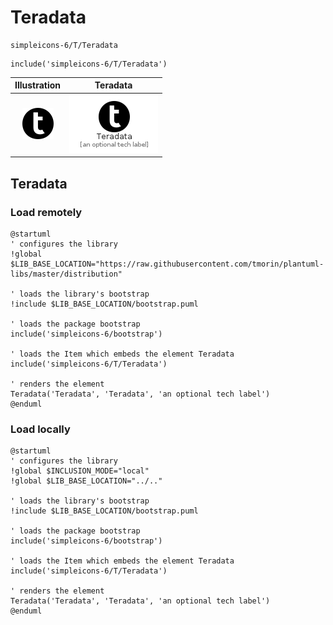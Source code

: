 # Teradata


```text
simpleicons-6/T/Teradata
```

```text
include('simpleicons-6/T/Teradata')
```



| Illustration | Teradata |
| :---: | :---: |
| ![illustration for Illustration](../../simpleicons-6/T/Teradata.png) | ![illustration for Teradata](../../simpleicons-6/T/Teradata.Local.png) |




## Teradata

### Load remotely
```plantuml
@startuml
' configures the library
!global $LIB_BASE_LOCATION="https://raw.githubusercontent.com/tmorin/plantuml-libs/master/distribution"

' loads the library's bootstrap
!include $LIB_BASE_LOCATION/bootstrap.puml

' loads the package bootstrap
include('simpleicons-6/bootstrap')

' loads the Item which embeds the element Teradata
include('simpleicons-6/T/Teradata')

' renders the element
Teradata('Teradata', 'Teradata', 'an optional tech label')
@enduml
```

### Load locally
```plantuml
@startuml
' configures the library
!global $INCLUSION_MODE="local"
!global $LIB_BASE_LOCATION="../.."

' loads the library's bootstrap
!include $LIB_BASE_LOCATION/bootstrap.puml

' loads the package bootstrap
include('simpleicons-6/bootstrap')

' loads the Item which embeds the element Teradata
include('simpleicons-6/T/Teradata')

' renders the element
Teradata('Teradata', 'Teradata', 'an optional tech label')
@enduml
```

